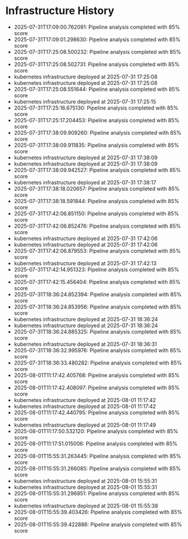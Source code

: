 # Infrastructure History

- 2025-07-31T17:09:00.762091: Pipeline analysis completed with 85% score
- 2025-07-31T17:09:01.298630: Pipeline analysis completed with 85% score
- 2025-07-31T17:25:08.500232: Pipeline analysis completed with 85% score
- 2025-07-31T17:25:08.502731: Pipeline analysis completed with 85% score
- kubernetes infrastructure deployed at 2025-07-31 17:25:08
- kubernetes infrastructure deployed at 2025-07-31 17:25:08
- 2025-07-31T17:25:08.551644: Pipeline analysis completed with 85% score
- kubernetes infrastructure deployed at 2025-07-31 17:25:15
- 2025-07-31T17:25:16.675130: Pipeline analysis completed with 85% score
- 2025-07-31T17:25:17.204453: Pipeline analysis completed with 85% score
- 2025-07-31T17:38:09.909260: Pipeline analysis completed with 85% score
- 2025-07-31T17:38:09.911835: Pipeline analysis completed with 85% score
- kubernetes infrastructure deployed at 2025-07-31 17:38:09
- kubernetes infrastructure deployed at 2025-07-31 17:38:09
- 2025-07-31T17:38:09.942527: Pipeline analysis completed with 85% score
- kubernetes infrastructure deployed at 2025-07-31 17:38:17
- 2025-07-31T17:38:18.020657: Pipeline analysis completed with 85% score
- 2025-07-31T17:38:18.591844: Pipeline analysis completed with 85% score
- 2025-07-31T17:42:06.851150: Pipeline analysis completed with 85% score
- 2025-07-31T17:42:06.852476: Pipeline analysis completed with 85% score
- kubernetes infrastructure deployed at 2025-07-31 17:42:06
- kubernetes infrastructure deployed at 2025-07-31 17:42:06
- 2025-07-31T17:42:06.879553: Pipeline analysis completed with 85% score
- kubernetes infrastructure deployed at 2025-07-31 17:42:13
- 2025-07-31T17:42:14.951323: Pipeline analysis completed with 85% score
- 2025-07-31T17:42:15.456404: Pipeline analysis completed with 85% score
- 2025-07-31T18:36:24.852394: Pipeline analysis completed with 85% score
- 2025-07-31T18:36:24.853956: Pipeline analysis completed with 85% score
- kubernetes infrastructure deployed at 2025-07-31 18:36:24
- kubernetes infrastructure deployed at 2025-07-31 18:36:24
- 2025-07-31T18:36:24.885325: Pipeline analysis completed with 85% score
- kubernetes infrastructure deployed at 2025-07-31 18:36:31
- 2025-07-31T18:36:32.995976: Pipeline analysis completed with 85% score
- 2025-07-31T18:36:33.480282: Pipeline analysis completed with 85% score
- 2025-08-01T11:17:42.405768: Pipeline analysis completed with 85% score
- 2025-08-01T11:17:42.408097: Pipeline analysis completed with 85% score
- kubernetes infrastructure deployed at 2025-08-01 11:17:42
- kubernetes infrastructure deployed at 2025-08-01 11:17:42
- 2025-08-01T11:17:42.440795: Pipeline analysis completed with 85% score
- kubernetes infrastructure deployed at 2025-08-01 11:17:49
- 2025-08-01T11:17:50.532120: Pipeline analysis completed with 85% score
- 2025-08-01T11:17:51.015006: Pipeline analysis completed with 85% score
- 2025-08-01T15:55:31.263445: Pipeline analysis completed with 85% score
- 2025-08-01T15:55:31.266085: Pipeline analysis completed with 85% score
- kubernetes infrastructure deployed at 2025-08-01 15:55:31
- kubernetes infrastructure deployed at 2025-08-01 15:55:31
- 2025-08-01T15:55:31.296851: Pipeline analysis completed with 85% score
- kubernetes infrastructure deployed at 2025-08-01 15:55:38
- 2025-08-01T15:55:39.403426: Pipeline analysis completed with 85% score
- 2025-08-01T15:55:39.422886: Pipeline analysis completed with 85% score
